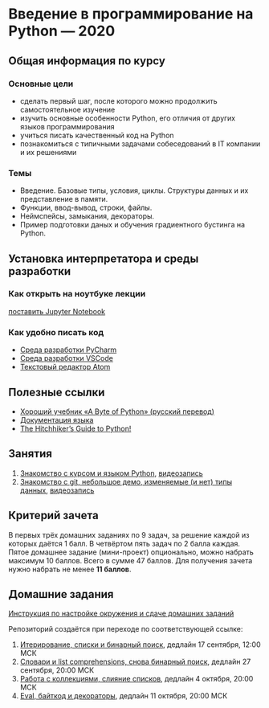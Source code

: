 # Введение в программирование на Python — 2020

## Общая информация по курсу

### Основные цели

* сделать первый шаг, после которого можно продолжить самостоятельное изучение
* изучить основные особенности Python, его отличия от других языков программирования
* учиться писать качественный код на Python
* познакомиться с типичными задачами собеседований в IT компании и их решениями

### Темы

* Введение. Базовые типы, условия, циклы. Структуры данных и их представление в памяти.
* Функции, ввод-вывод, строки, файлы.
* Неймспейсы, замыкания, декораторы.
* Пример подготовки даных и обучения градиентного бустинга на Python.  

## Установка интерпретатора и среды разработки

### Как открыть на ноутбуке лекции
[поставить Jupyter Notebook](https://jupyter.readthedocs.io/en/latest/install.html)

### Как удобно писать код
* [Среда разработки PyCharm](https://www.jetbrains.com/pycharm/)
* [Среда разработки VSCode](https://code.visualstudio.com/)
* [Текстовый редактор Atom](https://atom.io/)

## Полезные ссылки
* [Хороший учебник «А Byte of Python» (русский перевод)](http://svp.pp.ua/AByteOfPython/)
* [Документация языка](https://docs.python.org/3/)
* [The Hitchhiker’s Guide to Python!](https://docs.python-guide.org/)

## Занятия

1. [Знакомство с курсом и языком Python](lessons/01.intro.python/), [видеозапись](https://youtu.be/OHxTiRn3SIw)
2. [Знакомство с git, небольшое демо, изменяемые (и нет) типы данных](lessons/02.intro.git/), [видеозапись](https://youtu.be/ZjXpv5bYqtA)

## Критерий зачета
В первых  трёх домашних заданиях по 9 задач, за решение каждой из которых даётся 1 балл. В четвёртом пять задач по 2 балла каждая. Пятое домашнее задание (мини-проект) опционально, можно набрать максимум 10 баллов. Всего в сумме 47 баллов. Для получения зачета нужно набрать не менее **11 баллов**.

## Домашние задания

[Инструкция по настройке окружения и сдаче домашних заданий](env_configuration.md) 

Репозиторий создаётся при переходе по соответствующей ссылке:

1. [Итерирование, списки и бинарный поиск](https://classroom.github.com/a/-NS0xbJr), дедлайн 17 сентября, 12:00 МСК
2. [Словари и list comprehensions, снова бинарный поиск](https://classroom.github.com/a/dCQ77hm1), дедлайн 27 сентября, 20:00 МСК
3. [Работа с коллекциями, слияние списков](https://classroom.github.com/a/TbqBYgcY), дедлайн 4 октября, 20:00 МСК
4. [Eval, байткод и декораторы](https://classroom.github.com/a/5W8ers_z), дедлайн 11 октября, 20:00 МСК

